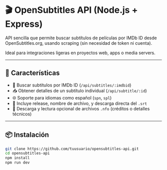 # 🎬 OpenSubtitles API (Node.js + Express)

API sencilla que permite buscar subtítulos de películas por IMDb ID desde OpenSubtitles.org, usando scraping (sin necesidad de token ni cuenta).

Ideal para integraciones ligeras en proyectos web, apps o media servers.

---

## 🚀 Características

* 🔎 Buscar subtítulos por IMDb ID (`/api/subtitles/:imdbid`)
* 📥 Obtener detalles de un subtítulo individual (`/api/subtitle/:id`)
* 🌐 Soporte para idiomas como español (`spn`, `spl`)
* 📄 Incluye release, nombre de archivo, y descarga directa del `.srt`
* 📎 Descarga y lectura opcional de archivos `.nfo` (créditos o detalles técnicos)

---

## 📦 Instalación

```bash
git clone https://github.com/tuusuario/opensubtitles-api.git
cd opensubtitles-api
npm install
npm run dev
```
